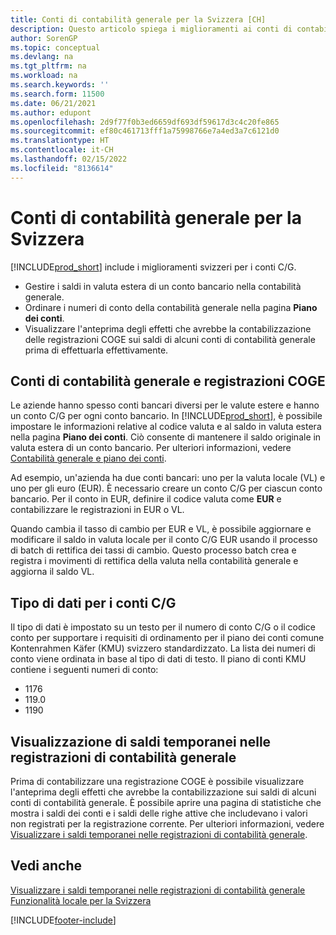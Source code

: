 ```yaml
---
title: Conti di contabilità generale per la Svizzera [CH]
description: Questo articolo spiega i miglioramenti ai conti di contabilità generale e alle registrazioni COGE per la Svizzera.
author: SorenGP
ms.topic: conceptual
ms.devlang: na
ms.tgt_pltfrm: na
ms.workload: na
ms.search.keywords: ''
ms.search.form: 11500
ms.date: 06/21/2021
ms.author: edupont
ms.openlocfilehash: 2d9f77f0b3ed6659df693df59617d3c4c20fe865
ms.sourcegitcommit: ef80c461713fff1a75998766e7a4ed3a7c6121d0
ms.translationtype: HT
ms.contentlocale: it-CH
ms.lasthandoff: 02/15/2022
ms.locfileid: "8136614"
---
```

# <a name="swiss-general-ledger-accounts"></a>Conti di contabilità generale per la Svizzera
[!INCLUDE[prod_short](../../includes/prod_short.md)] include i miglioramenti svizzeri per i conti C/G.

- Gestire i saldi in valuta estera di un conto bancario nella contabilità generale.  
- Ordinare i numeri di conto della contabilità generale nella pagina **Piano dei conti**.  
- Visualizzare l'anteprima degli effetti che avrebbe la contabilizzazione delle registrazioni COGE sui saldi di alcuni conti di contabilità generale prima di effettuarla effettivamente.  

## <a name="general-ledger-accounts-and-general-journals"></a>Conti di contabilità generale e registrazioni COGE  
Le aziende hanno spesso conti bancari diversi per le valute estere e hanno un conto C/G per ogni conto bancario. In [!INCLUDE[prod_short](../../includes/prod_short.md)], è possibile impostare le informazioni relative al codice valuta e al saldo in valuta estera nella pagina **Piano dei conti**. Ciò consente di mantenere il saldo originale in valuta estera di un conto bancario. Per ulteriori informazioni, vedere [Contabilità generale e piano dei conti](../../finance-general-ledger.md).  

Ad esempio, un'azienda ha due conti bancari: uno per la valuta locale (VL) e uno per gli euro (EUR). È necessario creare un conto C/G per ciascun conto bancario. Per il conto in EUR, definire il codice valuta come **EUR** e contabilizzare le registrazioni in EUR o VL.  

Quando cambia il tasso di cambio per EUR e VL, è possibile aggiornare e modificare il saldo in valuta locale per il conto C/G EUR usando il processo di batch di rettifica dei tassi di cambio. Questo processo batch crea e registra i movimenti di rettifica della valuta nella contabilità generale e aggiorna il saldo VL.  

## <a name="data-type-for-general-ledger-accounts"></a>Tipo di dati per i conti C/G  
Il tipo di dati è impostato su un testo per il numero di conto C/G o il codice conto per supportare i requisiti di ordinamento per il piano dei conti comune Kontenrahmen Käfer (KMU) svizzero standardizzato. La lista dei numeri di conto viene ordinata in base al tipo di dati di testo. Il piano di conti KMU contiene i seguenti numeri di conto:  

- 1176  
- 119.0  
- 1190  

## <a name="viewing-temporary-balances-in-general-journals"></a>Visualizzazione di saldi temporanei nelle registrazioni di contabilità generale  
Prima di contabilizzare una registrazione COGE è possibile visualizzare l'anteprima degli effetti che avrebbe la contabilizzazione sui saldi di alcuni conti di contabilità generale. È possibile aprire una pagina di statistiche che mostra i saldi dei conti e i saldi delle righe attive che includevano i valori non registrati per la registrazione corrente. Per ulteriori informazioni, vedere [Visualizzare i saldi temporanei nelle registrazioni di contabilità generale](how-to-view-temporary-balances-in-general-ledger-journals.md).  

## <a name="see-also"></a>Vedi anche

[Visualizzare i saldi temporanei nelle registrazioni di contabilità generale](how-to-view-temporary-balances-in-general-ledger-journals.md)  
[Funzionalità locale per la Svizzera](switzerland-local-functionality.md)  


[!INCLUDE[footer-include](../../includes/footer-banner.md)]